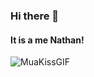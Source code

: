 ### Hi there 👋
#### It is a me Nathan! 

![MuaKissGIF](https://github.com/user-attachments/assets/79e75372-b2ad-40f1-936e-6d4eee1f9d5c)


<!--
**sholesy/sholesy** is a ✨ _special_ ✨ repository because its `README.md` (this file) appears on your GitHub profile.

Here are some ideas to get you started:

- 🔭 I’m currently working on ...
- 🌱 I’m currently learning ...
- 👯 I’m looking to collaborate on ...
- 🤔 I’m looking for help with ...
- 💬 Ask me about ...
- 📫 How to reach me: ...
- 😄 Pronouns: ...
- ⚡ Fun fact: ...
-->
